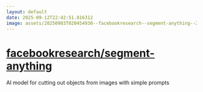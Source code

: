 ```yaml
---
layout: default
date: 2025-09-12T22:42:51.816312
image: assets/20250903T020454930--facebookresearch--segment-anything--20250911T233706323--cropped.png
---
```


# [facebookresearch/segment-anything](https://github.com/facebookresearch/segment-anything)

AI model for cutting out objects from images with simple prompts
